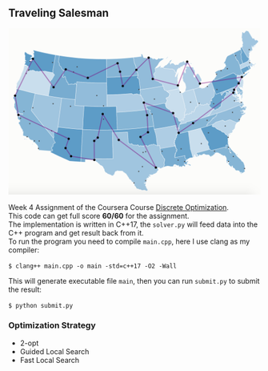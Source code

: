 ## Traveling Salesman

![traveling-salesman](./traveling-salesman.png)

Week 4 Assignment of the Coursera Course [Discrete Optimization](https://www.coursera.org/learn/discrete-optimization/home/info).  
This code can get full score **60/60** for the assignment.  
The implementation is written in C++17, the `solver.py` will feed data into the C++ program and get result back from it.  
To run the program you need to compile `main.cpp`, here I use clang as my compiler:

`$ clang++ main.cpp -o main -std=c++17 -O2 -Wall`

This will generate executable file `main`, then you can run `submit.py` to submit the result:

`$ python submit.py`

### Optimization Strategy

* 2-opt
* Guided Local Search
* Fast Local Search
